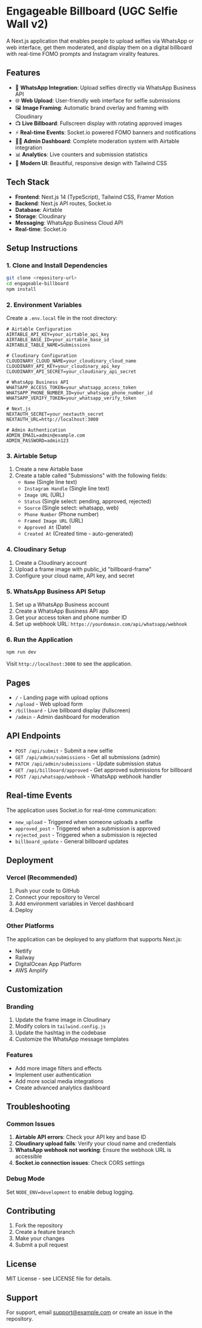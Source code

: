 # Engageable Billboard (UGC Selfie Wall v2)

A Next.js application that enables people to upload selfies via WhatsApp or web interface, get them moderated, and display them on a digital billboard with real-time FOMO prompts and Instagram virality features.

## Features

- 📱 **WhatsApp Integration**: Upload selfies directly via WhatsApp Business API
- 🌐 **Web Upload**: User-friendly web interface for selfie submissions
- 🖼️ **Image Framing**: Automatic brand overlay and framing with Cloudinary
- 📺 **Live Billboard**: Fullscreen display with rotating approved images
- ⚡ **Real-time Events**: Socket.io powered FOMO banners and notifications
- 👨‍💼 **Admin Dashboard**: Complete moderation system with Airtable integration
- 📊 **Analytics**: Live counters and submission statistics
- 🎨 **Modern UI**: Beautiful, responsive design with Tailwind CSS

## Tech Stack

- **Frontend**: Next.js 14 (TypeScript), Tailwind CSS, Framer Motion
- **Backend**: Next.js API routes, Socket.io
- **Database**: Airtable
- **Storage**: Cloudinary
- **Messaging**: WhatsApp Business Cloud API
- **Real-time**: Socket.io

## Setup Instructions

### 1. Clone and Install Dependencies

```bash
git clone <repository-url>
cd engageable-billboard
npm install
```

### 2. Environment Variables

Create a `.env.local` file in the root directory:

```env
# Airtable Configuration
AIRTABLE_API_KEY=your_airtable_api_key
AIRTABLE_BASE_ID=your_airtable_base_id
AIRTABLE_TABLE_NAME=Submissions

# Cloudinary Configuration
CLOUDINARY_CLOUD_NAME=your_cloudinary_cloud_name
CLOUDINARY_API_KEY=your_cloudinary_api_key
CLOUDINARY_API_SECRET=your_cloudinary_api_secret

# WhatsApp Business API
WHATSAPP_ACCESS_TOKEN=your_whatsapp_access_token
WHATSAPP_PHONE_NUMBER_ID=your_whatsapp_phone_number_id
WHATSAPP_VERIFY_TOKEN=your_whatsapp_verify_token

# Next.js
NEXTAUTH_SECRET=your_nextauth_secret
NEXTAUTH_URL=http://localhost:3000

# Admin Authentication
ADMIN_EMAIL=admin@example.com
ADMIN_PASSWORD=admin123
```

### 3. Airtable Setup

1. Create a new Airtable base
2. Create a table called "Submissions" with the following fields:
   - `Name` (Single line text)
   - `Instagram Handle` (Single line text)
   - `Image URL` (URL)
   - `Status` (Single select: pending, approved, rejected)
   - `Source` (Single select: whatsapp, web)
   - `Phone Number` (Phone number)
   - `Framed Image URL` (URL)
   - `Approved At` (Date)
   - `Created At` (Created time - auto-generated)

### 4. Cloudinary Setup

1. Create a Cloudinary account
2. Upload a frame image with public_id "billboard-frame"
3. Configure your cloud name, API key, and secret

### 5. WhatsApp Business API Setup

1. Set up a WhatsApp Business account
2. Create a WhatsApp Business API app
3. Get your access token and phone number ID
4. Set up webhook URL: `https://yourdomain.com/api/whatsapp/webhook`

### 6. Run the Application

```bash
npm run dev
```

Visit `http://localhost:3000` to see the application.

## Pages

- `/` - Landing page with upload options
- `/upload` - Web upload form
- `/billboard` - Live billboard display (fullscreen)
- `/admin` - Admin dashboard for moderation

## API Endpoints

- `POST /api/submit` - Submit a new selfie
- `GET /api/admin/submissions` - Get all submissions (admin)
- `PATCH /api/admin/submissions` - Update submission status
- `GET /api/billboard/approved` - Get approved submissions for billboard
- `POST /api/whatsapp/webhook` - WhatsApp webhook handler

## Real-time Events

The application uses Socket.io for real-time communication:

- `new_upload` - Triggered when someone uploads a selfie
- `approved_post` - Triggered when a submission is approved
- `rejected_post` - Triggered when a submission is rejected
- `billboard_update` - General billboard updates

## Deployment

### Vercel (Recommended)

1. Push your code to GitHub
2. Connect your repository to Vercel
3. Add environment variables in Vercel dashboard
4. Deploy

### Other Platforms

The application can be deployed to any platform that supports Next.js:
- Netlify
- Railway
- DigitalOcean App Platform
- AWS Amplify

## Customization

### Branding

1. Update the frame image in Cloudinary
2. Modify colors in `tailwind.config.js`
3. Update the hashtag in the codebase
4. Customize the WhatsApp message templates

### Features

- Add more image filters and effects
- Implement user authentication
- Add more social media integrations
- Create advanced analytics dashboard

## Troubleshooting

### Common Issues

1. **Airtable API errors**: Check your API key and base ID
2. **Cloudinary upload fails**: Verify your cloud name and credentials
3. **WhatsApp webhook not working**: Ensure the webhook URL is accessible
4. **Socket.io connection issues**: Check CORS settings

### Debug Mode

Set `NODE_ENV=development` to enable debug logging.

## Contributing

1. Fork the repository
2. Create a feature branch
3. Make your changes
4. Submit a pull request

## License

MIT License - see LICENSE file for details.

## Support

For support, email support@example.com or create an issue in the repository.